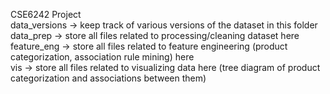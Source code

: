 CSE6242 Project    
data_versions -> keep track of various versions of the dataset in this folder    
data_prep -> store all files related to processing/cleaning dataset here    
feature_eng -> store all files related to feature engineering (product categorization, association rule mining) here    
vis -> store all files related to visualizing data here (tree diagram of product categorization and associations between them)    